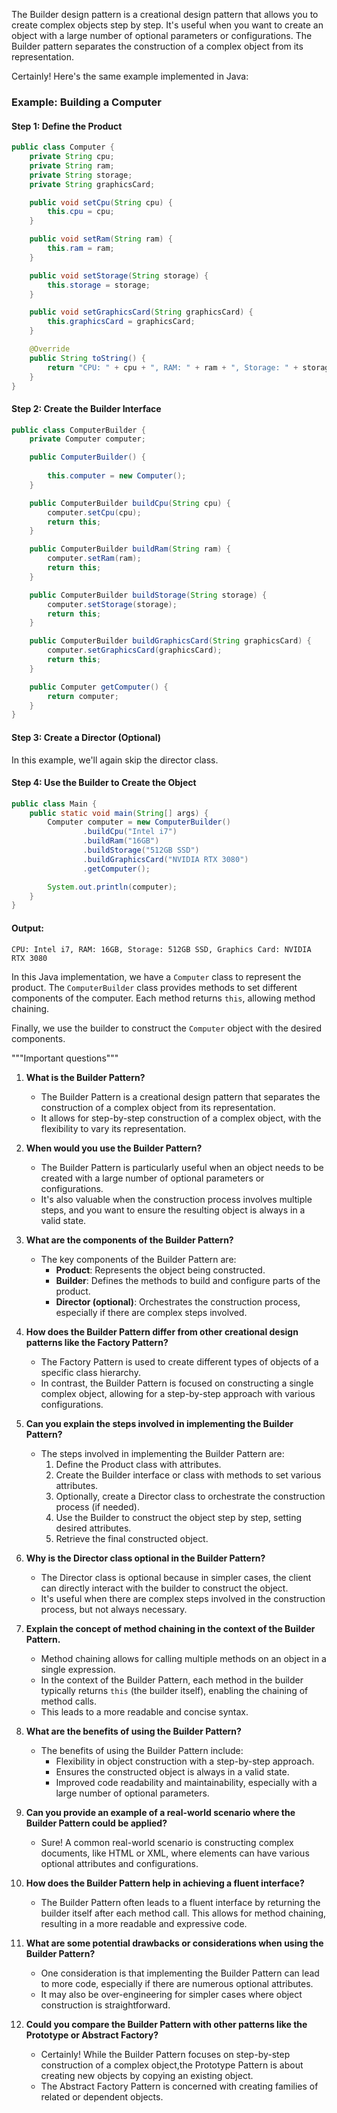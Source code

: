 
The Builder design pattern is a creational design pattern that allows you to create complex objects step by step. It's useful when you want to create an object with a large number of optional parameters or configurations. The Builder pattern separates the construction of a complex object from its representation.

Certainly! Here's the same example implemented in Java:

### Example: Building a Computer

#### Step 1: Define the Product

```java
public class Computer {
    private String cpu;
    private String ram;
    private String storage;
    private String graphicsCard;

    public void setCpu(String cpu) {
        this.cpu = cpu;
    }

    public void setRam(String ram) {
        this.ram = ram;
    }

    public void setStorage(String storage) {
        this.storage = storage;
    }

    public void setGraphicsCard(String graphicsCard) {
        this.graphicsCard = graphicsCard;
    }

    @Override
    public String toString() {
        return "CPU: " + cpu + ", RAM: " + ram + ", Storage: " + storage + ", Graphics Card: " + graphicsCard;
    }
}
```

#### Step 2: Create the Builder Interface

```java
public class ComputerBuilder {
    private Computer computer;

    public ComputerBuilder() {
        
        this.computer = new Computer();
    }

    public ComputerBuilder buildCpu(String cpu) {
        computer.setCpu(cpu);
        return this;
    }

    public ComputerBuilder buildRam(String ram) {
        computer.setRam(ram);
        return this;
    }

    public ComputerBuilder buildStorage(String storage) {
        computer.setStorage(storage);
        return this;
    }

    public ComputerBuilder buildGraphicsCard(String graphicsCard) {
        computer.setGraphicsCard(graphicsCard);
        return this;
    }

    public Computer getComputer() {
        return computer;
    }
}
```

#### Step 3: Create a Director (Optional)

In this example, we'll again skip the director class.

#### Step 4: Use the Builder to Create the Object

```java
public class Main {
    public static void main(String[] args) {
        Computer computer = new ComputerBuilder()
                .buildCpu("Intel i7")
                .buildRam("16GB")
                .buildStorage("512GB SSD")
                .buildGraphicsCard("NVIDIA RTX 3080")
                .getComputer();

        System.out.println(computer);
    }
}
```

#### Output:

```
CPU: Intel i7, RAM: 16GB, Storage: 512GB SSD, Graphics Card: NVIDIA RTX 3080
```

In this Java implementation, we have a `Computer` class to represent the product. The `ComputerBuilder` class provides methods to set different components of the computer. Each method returns `this`, allowing method chaining.

Finally, we use the builder to construct the `Computer` object with the desired components.

"""Important questions"""

1. **What is the Builder Pattern?**
    - The Builder Pattern is a creational design pattern that separates the construction of a complex object from its representation.
    - It allows for step-by-step construction of a complex object, with the flexibility to vary its representation.

2. **When would you use the Builder Pattern?**
    - The Builder Pattern is particularly useful when an object needs to be created with a large number of optional parameters or configurations.
    - It's also valuable when the construction process involves multiple steps, and you want to ensure the resulting object is always in a valid state.

3. **What are the components of the Builder Pattern?**
    - The key components of the Builder Pattern are:
        - **Product**: Represents the object being constructed.
        - **Builder**: Defines the methods to build and configure parts of the product.
        - **Director (optional)**: Orchestrates the construction process, especially if there are complex steps involved.

4. **How does the Builder Pattern differ from other creational design patterns like the Factory Pattern?**
    - The Factory Pattern is used to create different types of objects of a specific class hierarchy.
    - In contrast, the Builder Pattern is focused on constructing a single complex object, allowing for a step-by-step approach with various configurations.

5. **Can you explain the steps involved in implementing the Builder Pattern?**
    - The steps involved in implementing the Builder Pattern are:
        1. Define the Product class with attributes.
        2. Create the Builder interface or class with methods to set various attributes.
        3. Optionally, create a Director class to orchestrate the construction process (if needed).
        4. Use the Builder to construct the object step by step, setting desired attributes.
        5. Retrieve the final constructed object.

6. **Why is the Director class optional in the Builder Pattern?**
    - The Director class is optional because in simpler cases, the client can directly interact with the builder to construct the object.
    - It's useful when there are complex steps involved in the construction process, but not always necessary.

7. **Explain the concept of method chaining in the context of the Builder Pattern.**
    - Method chaining allows for calling multiple methods on an object in a single expression. 
    - In the context of the Builder Pattern, each method in the builder typically returns `this` (the builder itself), enabling the chaining of method calls.
    - This leads to a more readable and concise syntax.

8. **What are the benefits of using the Builder Pattern?**
    - The benefits of using the Builder Pattern include:
        - Flexibility in object construction with a step-by-step approach.
        - Ensures the constructed object is always in a valid state.
        - Improved code readability and maintainability, especially with a large number of optional parameters.

9. **Can you provide an example of a real-world scenario where the Builder Pattern could be applied?**
    - Sure! A common real-world scenario is constructing complex documents, like HTML or XML, where elements can have various optional attributes and configurations.

10. **How does the Builder Pattern help in achieving a fluent interface?**
    - The Builder Pattern often leads to a fluent interface by returning the builder itself after each method call. This allows for method chaining, resulting in a more readable and expressive code.

11. **What are some potential drawbacks or considerations when using the Builder Pattern?**
    - One consideration is that implementing the Builder Pattern can lead to more code, especially if there are numerous optional attributes.
    - It may also be over-engineering for simpler cases where object construction is straightforward.

12. **Could you compare the Builder Pattern with other patterns like the Prototype or Abstract Factory?**
    - Certainly! While the Builder Pattern focuses on step-by-step construction of a complex object,the Prototype Pattern is about creating new objects by copying an existing object.
    - The Abstract Factory Pattern is concerned with creating families of related or dependent objects.
